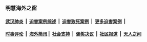 
### 明慧海外之窗

####  [武汉肺炎](indexes/365.md?t=02022100) &nbsp;|&nbsp;  [迫害案例综述](indexes/328.md?t=02022100) &nbsp;|&nbsp; [迫害致死案例](indexes/277.md?t=02022100)  &nbsp;|&nbsp; [更多迫害案例](indexes/81.md?t=02022100)  &nbsp;|&nbsp; 
####  [时事评论](indexes/251.md?t=02022100) &nbsp;|&nbsp; [海外简讯](indexes/245.md?t=02022100)&nbsp;|&nbsp;  [社会支持](indexes/140.md?t=02022100) &nbsp;|&nbsp; [褒奖决议](indexes/282.md?t=02022100) &nbsp;|&nbsp; [社区报道](indexes/91.md?t=02022100)  &nbsp;|&nbsp; [天人之间](indexes/78.md?t=02022100) 

